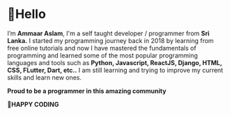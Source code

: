 # 👋Hello
I’m **Ammaar Aslam**, I'm a self taught developer / programmer from **Sri Lanka.**
I started my programming journey back in 2018 by learning from free online tutorials and now I have mastered the fundamentals of programming and learned some of the most popular 
programming languages and tools such as **Python, Javascript, ReactJS, Django, HTML, CSS, FLutter, Dart, etc..**
I am still learning and trying to improve my current skills and learn new ones. 

**Proud to be a programmer in this amazing community**

**:love_you_gesture:HAPPY CODING**

<!---
ammaaraslam7/ammaaraslam7 is a ✨ special ✨ repository because its `README.md` (this file) appears on your GitHub profile.
You can click the Preview link to take a look at your changes.
--->
